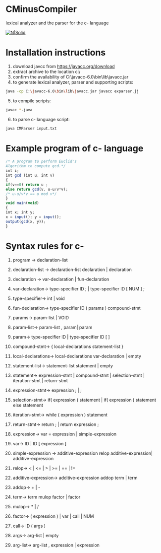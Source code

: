 # CMinusCompiler
lexical analyzer and the parser for the c- language

[![N|Solid](https://javacc.org/new-javacc-logo.png)](https://javacc.org/)

# Installation instructions
1. download javcc from https://javacc.org/download
2. extract archive to the location c:\
3. confirm the availability of C:\javacc-6.0\bin\lib\javacc.jar
4. to generate lexical analyzer, parser and supporting scripts:
```sh
java -cp C:\javacc-6.0\bin\lib\javacc.jar javacc exparser.jj 
```
5. to compile scripts:
```sh
javac *.java
```

6. to parse c- language script: 
```sh
java CMParser input.txt 
```
# Example program of c- language
```js
/* A program to perform Euclid's
Algorithm to compute gcd.*/
int i;
int gcd (int u, int v)
{
if(v==0) return u ;
else return gcd(v, u-u/v*v);
/* u-u/v*v == u mod v*/
}
void main(void)
{
int x; int y;
x = input(); y = input();
output(gcd(x, y));
}
```
# Syntax rules for c-
>
1. program -> declaration-list 
 
2. declaration-list -> declaration-list declaration | declaration 
 
3. declaration -> var-declaration | fun-declaration 
 
4. var-declaration-> type-specifier ID ; | type-specifier ID [ NUM ] ; 
 
5. type-specifier-> int    | void 
 
6. fun-declaration-> type-specifier ID ( params ) compound-stmt 
 
7. params-> param-list | VOID 
 
8. param-list-> param-list , param| param 
 
9. param-> type-specifier ID   | type-specifier ID [ ] 
 
10. compound-stmt-> { local-declarations statement-list } 
 
11. local-declarations-> local-declarations var-declaration   | empty 
 
12. statement-list-> statement-list statement  | empty 
 
13. statement-> expression-stmt | compound-stmt | selection-stmt | iteration-stmt |         return-stmt 
 
14. expression-stmt-> expression ;  | ; 
 
15. selection-stmt-> if( expression ) statement | if( expression ) statement else           statement 
 
16. iteration-stmt-> while ( expression ) statement 
 
17. return-stmt-> return ;  | return expression ; 
 
18. expression-> var = expression  | simple-expression 
 
19. var-> ID    | ID [ expression ] 
 
20. simple-expression -> additive-expression relop additive-expression|     additive-expression 
 
21. relop->  < | <=        | >       | >=       | ==      | != 
 
22. additive-expression-> additive-expression addop term   | term 
 
23. addop-> +      | - 
 
24. term-> term mulop factor      | factor 
 
25. mulop-> * | / 
 
26. factor-> ( expression )       | var       | call       | NUM 
 
27. call-> ID ( args )  
 
28. args-> arg-list     | empty 
 
29. arg-list-> arg-list , expression | expression
>
